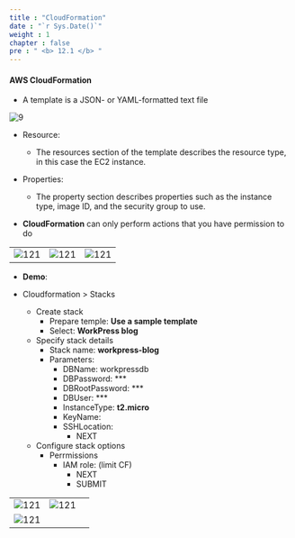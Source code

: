 ```yaml
---
title : "CloudFormation"
date : "`r Sys.Date()`"
weight : 1
chapter : false
pre : " <b> 12.1 </b> "
---
```



#### AWS CloudFormation

- A template is a JSON- or YAML-formatted text file

![9](/aws-ws/images/12/1/10.png?featherlight=false&width=40pc)

  - Resource:
    - The resources section of the template describes the resource type, in this case the EC2 instance. 
  - Properties:
    - The property section describes properties such as the instance type, image ID, and the security group to use. 

- **CloudFormation** can only perform actions that you have permission to do

|  |  |  |
|---|---| ---|
|![121][1]| ![121][2]| ![121][3]|

- **Demo**:

- Cloudformation > Stacks 
  - Create stack
    - Prepare temple: **Use a sample template**
    - Select: **WorkPress blog**
  - Specify stack details
    - Stack name: **workpress-blog**
    - Parameters:
      - DBName: workpressdb
      - DBPassword: ***
      - DBRootPassword: ***
      - DBUser: ***
      - InstanceType: **t2.micro**
      - KeyName:
      - SSHLocation: 
        - NEXT
  - Configure stack options
    - Perrmissions
      - IAM role: (limit CF)
        - NEXT
        - SUBMIT

|  |  |  |
|---|---| ---|
|![121][11]| ![121][12]| 
|![121][13]|


[1]: /aws-ws/images/12/1/1.png?featherlight=false&width=40pc
[2]: /aws-ws/images/12/1/2.png?featherlight=false&width=40pc
[3]: /aws-ws/images/12/1/3.png?featherlight=false&width=40pc
[4]: /aws-ws/images/12/1/4.png?featherlight=false&width=40pc
[5]: /aws-ws/images/12/1/5.png?featherlight=false&width=40pc
[6]: /aws-ws/images/12/1/6.png?featherlight=false&width=40pc
[7]: /aws-ws/images/12/1/7.png?featherlight=false&width=40pc
[8]: /aws-ws/images/12/1/8.png?featherlight=false&width=40pc
[9]: /aws-ws/images/12/1/9.png?featherlight=false&width=40pc
[10]: /aws-ws/images/12/1/10.png?featherlight=false&width=50pc
[11]: /aws-ws/images/12/1/11.png?featherlight=false&width=50pc
[12]: /aws-ws/images/12/1/12.png?featherlight=false&width=50pc
[13]: /aws-ws/images/12/1/13.png?featherlight=false&width=50pc
[14]: /aws-ws/images/12/1/14.png?featherlight=false&width=50pc
[15]: /aws-ws/images/12/1/15.png?featherlight=false&width=50pc